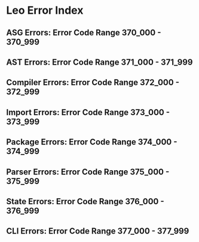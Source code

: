 # Leo Error Index

## ASG Errors: Error Code Range 370_000 - 370_999

## AST Errors: Error Code Range 371_000 - 371_999

## Compiler Errors: Error Code Range 372_000 - 372_999

## Import Errors: Error Code Range 373_000 - 373_999

## Package Errors: Error Code Range 374_000 - 374_999

## Parser Errors: Error Code Range 375_000 - 375_999

## State Errors: Error Code Range 376_000 - 376_999

## CLI Errors: Error Code Range 377_000 - 377_999
